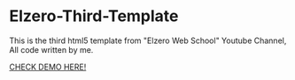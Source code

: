 # Elzero-Third-Template

This is the third html5 template from "Elzero Web School" Youtube Channel, All code written by me.

[CHECK DEMO HERE!](https://abdulrahmanxso25.github.io/Elzero-Third-Template/)
